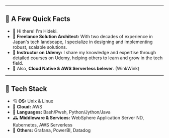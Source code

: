 
---

## 🦋 A Few Quick Facts

- 🫶 Hi there! I'm Hideki.
- 💜 **Freelance Solution Architect:** With two decades of experience in Japan's tech landscape, I specialize in designing and implementing robust, scalable solutions.
- 🧣 **Instructor on Udemy:** I share my knowledge and expertise through detailed courses on Udemy, helping others to learn and grow in the tech field.
- 🌃 Also, **Cloud Native & AWS Serverless belever**. (WinkWink)

---

## 🐍 Tech Stack

- 💘 **OS:** Unix & Linux
- 🪩 **Cloud:** AWS
- 🌲 **Languages:** Bash/Pwsh, Python/Jython/Java
- 🕰️ **Middleware & Services:** WebSphere Application Server ND, Kubernetes, AWS Serverless
- 🤍 **Others:** Grafana, PowerBI, Datadog

